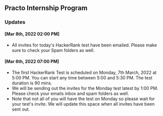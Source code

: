 ## Practo Internship Program
### Updates

#### **\[Mar 8th, 2022 02:00 PM\]**
  - All invites for today's HackerRank test have been emailed. Please make sure to check your Spam folders as well.

#### **\[Mar 6th, 2022 07:00 PM\]** 
  - The first HackerRank Test is scheduled on Monday, 7th March, 2022 at 5:00 PM. You can start any time between 5:00 and 5:30 PM. The test duration is 90 mins.
  - We will be sending out the invites for the Monday test latest by 1:00 PM. Please check your emails inbox and spam folders as well.
  - Note that not all of you will have the test on Monday so please wait for your test's invite. We will update this space when all invites have been sent out.
